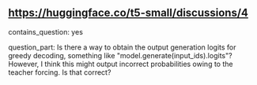 ## https://huggingface.co/t5-small/discussions/4

contains_question: yes

question_part: Is there a way to obtain the output generation logits for greedy decoding, something like "model.generate(input_ids).logits"? However, I think this might output incorrect probabilities owing to the teacher forcing. Is that correct?